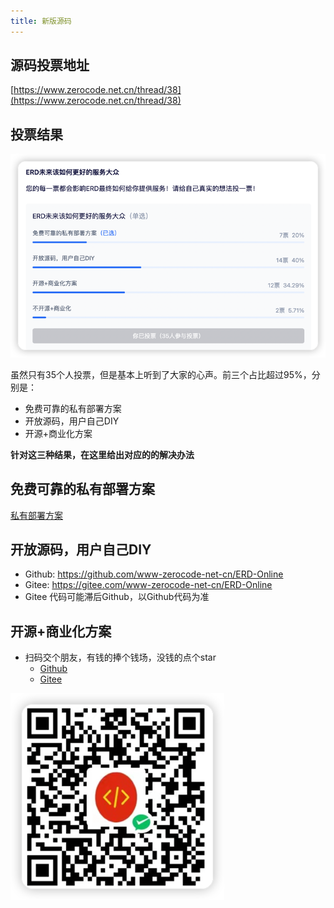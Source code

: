 ```yaml
---
title: 新版源码
---
```


## 源码投票地址
[https://www.zerocode.net.cn/thread/38](https://www.zerocode.net.cn/thread/38)

## 投票结果
![投票结果](img/vote.png)

虽然只有35个人投票，但是基本上听到了大家的心声。前三个占比超过95%，分别是：
- 免费可靠的私有部署方案
- 开放源码，用户自己DIY
- 开源+商业化方案

**针对这三种结果，在这里给出对应的的解决办法**

## 免费可靠的私有部署方案
[私有部署方案](/docs/quick-start/try-out-install)


## 开放源码，用户自己DIY
- Github: https://github.com/www-zerocode-net-cn/ERD-Online
- Gitee: https://gitee.com/www-zerocode-net-cn/ERD-Online 
- Gitee 代码可能滞后Github，以Github代码为准

## 开源+商业化方案
- 扫码交个朋友，有钱的捧个钱场，没钱的点个star
  - [Github](https://github.com/www-zerocode-net-cn/ERD-Online)
  - [Gitee](https://gitee.com/MARTIN-88/erd-online)

![微信](img/wechat.png)




